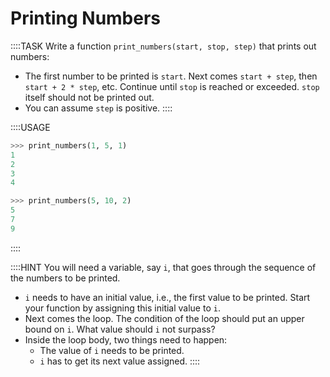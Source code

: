# Printing Numbers

::::TASK
Write a function `print_numbers(start, stop, step)` that prints out numbers:

* The first number to be printed is `start`.
  Next comes `start + step`, then `start + 2 * step`, etc.
  Continue until `stop` is reached or exceeded.
  `stop` itself should not be printed out.
* You can assume `step` is positive.
::::

::::USAGE

```python
>>> print_numbers(1, 5, 1)
1
2
3
4

>>> print_numbers(5, 10, 2)
5
7
9
```

::::

::::HINT
You will need a variable, say `i`, that goes through the sequence of the numbers to be printed.

* `i` needs to have an initial value, i.e., the first value to be printed.
  Start your function by assigning this initial value to `i`.
* Next comes the loop.
  The condition of the loop should put an upper bound on `i`.
  What value should `i` not surpass?
* Inside the loop body, two things need to happen:
  * The value of `i` needs to be printed.
  * `i` has to get its next value assigned.
::::
